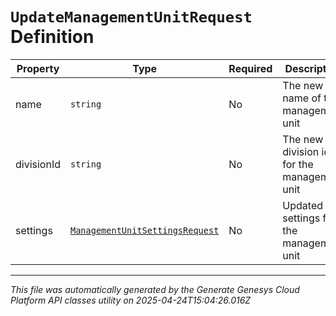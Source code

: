 # `UpdateManagementUnitRequest` Definition

| Property | Type | Required | Description |
|----------|------|----------|-------------|
| name | `string` | No | The new name of the management unit |
| divisionId | `string` | No | The new division id for the management unit |
| settings | [`ManagementUnitSettingsRequest`](managementunitsettingsrequest-definition.md) | No | Updated settings for the management unit |

---

*This file was automatically generated by the Generate Genesys Cloud Platform API classes utility on 2025-04-24T15:04:26.016Z*